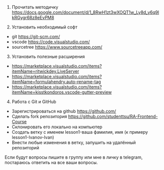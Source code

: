 1) Прочитать методичку https://docs.google.com/document/d/1_8RwH1zt3wXOQT1w_Ly8d_y6q9lkRGygr68z8eEvPM8

2) Установить необходимый софт
- git https://git-scm.com/
- vscode https://code.visualstudio.com/
- sourcetree https://www.sourcetreeapp.com/

3) Установить полезные расширения
- https://marketplace.visualstudio.com/items?itemName=ritwickdey.LiveServer
- https://marketplace.visualstudio.com/items?itemName=formulahendry.auto-rename-tag
- https://marketplace.visualstudio.com/items?itemName=kisstkondoros.vscode-gutter-preview

4) Работа с Git и GitHub
- Зарегистрироваться на github https://github.com/
- Сделать fork репозитория https://github.com/studenttsu/RA-Frontend-Course
- Склонировать его локально на компьютер
- Создать ветку с именем lesson1-ваша фамилия, имя (к примеру lesson1-Ivanov-Ivan)
- Внести любые изменения в ветку, запушить на удалённый репозиторий

Если будут вопросы пишите в группу или мне в личку в telegram, постараюсь ответить на все ваши вопросы.
